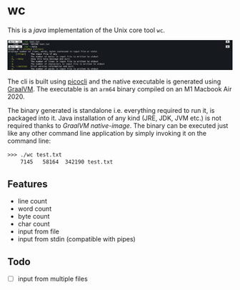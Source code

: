 # wc

This is a _java_ implementation of the Unix core tool `wc`.

![wc command line execution](./images/screenshot.png "wc command line execution")

The cli is built using [picocli](https://picocli.info/) and the native executable is generated using [GraalVM](https://www.graalvm.org/). The executable is an `arm64` binary compiled on an M1 Macbook Air 2020.

The binary generated is standalone i.e. everything required to run it, is packaged into it. Java installation of any kind (JRE, JDK, JVM etc.) is not required thanks to _GraalVM native-image_. The binary can be executed just like any other command line application by simply invoking it on the command line:

```
>>> ./wc test.txt
    7145   58164  342190 test.txt
```

## Features

- line count
- word count
- byte count
- char count
- input from file
- input from stdin (compatible with pipes)

## Todo

- [ ] input from multiple files
